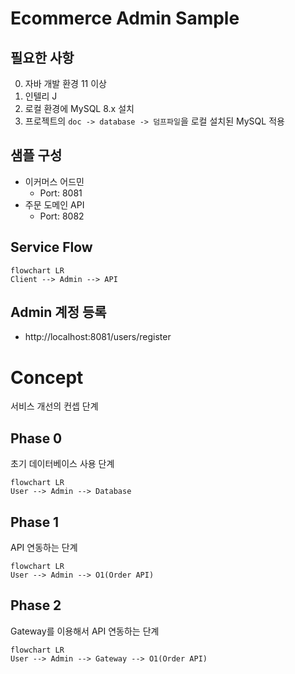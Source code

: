# Ecommerce Admin Sample

## 필요한 사항
0. 자바 개발 환경 11 이상
1. 인텔리 J
2. 로컬 환경에 MySQL 8.x 설치
3. 프로젝트의 ```doc -> database -> 덤프파일```을 로컬 설치된 MySQL 적용

## 샘플 구성
- 이커머스 어드민 
  - Port: 8081
- 주문 도메인 API 
  - Port: 8082

## Service Flow
```mermaid
flowchart LR
Client --> Admin --> API
```

## Admin 계정 등록
- http://localhost:8081/users/register

# Concept
서비스 개선의 컨셉 단계

## Phase 0
초기 데이터베이스 사용 단계
```mermaid
flowchart LR
User --> Admin --> Database
```

## Phase 1
API 연동하는 단계
```mermaid
flowchart LR
User --> Admin --> O1(Order API)
```

## Phase 2
Gateway를 이용해서 API 연동하는 단계
```mermaid
flowchart LR
User --> Admin --> Gateway --> O1(Order API)
```
